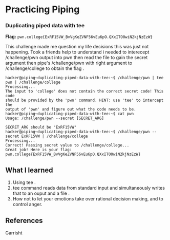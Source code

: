 # Practicing Piping 

### Duplicating piped data with tee 

**Flag:** `pwn.college{ExRF15VW_BvVgKeZVNF56vEu6pO.QXxITO0wiN2kjNzEzW}`

This challenge made me question my life decisions this was just not happening. Took a friends help to understand i needed to interecept /challenge/pwn output into pwn then read the file to gain the secret argument  then pipe's /challenge/pwn with right argument to /challenge/college to obtain the flag .

```
hacker@piping~duplicating-piped-data-with-tee:~$ /challenge/pwn | tee pwn | /challenge/college
Processing...
The input to 'college' does not contain the correct secret code! This code 
should be provided by the 'pwn' command. HINT: use 'tee' to intercept the 
output of 'pwn' and figure out what the code needs to be.
hacker@piping~duplicating-piped-data-with-tee:~$ cat pwn
Usage: /challenge/pwn --secret [SECRET_ARG]

SECRET_ARG should be "ExRF15VW"
hacker@piping~duplicating-piped-data-with-tee:~$ /challenge/pwn --secret ExRF15VW | /challenge/college
Processing...
Correct! Passing secret value to /challenge/college...
Great job! Here is your flag:
pwn.college{ExRF15VW_BvVgKeZVNF56vEu6pO.QXxITO0wiN2kjNzEzW}
```

## What I learned

1. Using tee .
2. tee command reads data from standard input and simultaneously writes that to an ouput and a file .
3. How not to let your emotions take over rational decision making, and to control anger. 

## References

Garrisht 
